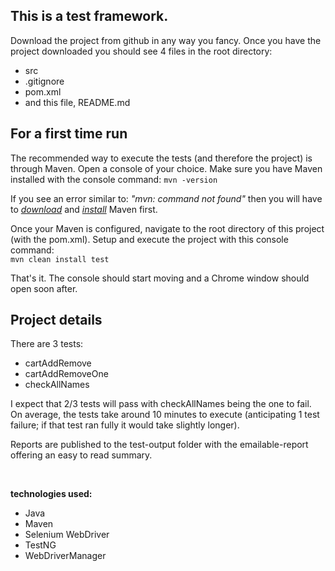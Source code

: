 
## This is a test framework. 

Download the project from github in any way you fancy.
Once you have the project downloaded you should see 4 files in the root directory:
- src
- .gitignore
- pom.xml
- and this file, README.md

## For a first time run
The recommended way to execute the tests (and therefore the project) is through Maven.
Open a console of your choice.
Make sure you have Maven installed with the console command: `mvn -version`  
  
If you see an error similar to: *"mvn: command not found"* 
then you will have to *[download](https://maven.apache.org/download.cgi)* 
and *[install](https://maven.apache.org/install.html)* 
Maven first.

Once your Maven is configured, navigate to the root directory of this project (with the pom.xml).
Setup and execute the project with this console command:  
`mvn clean install test`

That's it. The console should start moving and a Chrome window should open soon after.

## Project details
There are 3 tests: 
- cartAddRemove
- cartAddRemoveOne
- checkAllNames 

I expect that 2/3 tests will pass with checkAllNames being the one to fail.
On average, the tests take around 10 minutes to execute 
(anticipating 1 test failure; if that test ran fully it would take slightly longer).

Reports are published to the test-output folder with the emailable-report offering an easy to read summary. 
  
<br/>  
  
**technologies used:**
- Java
- Maven
- Selenium WebDriver
- TestNG
- WebDriverManager
